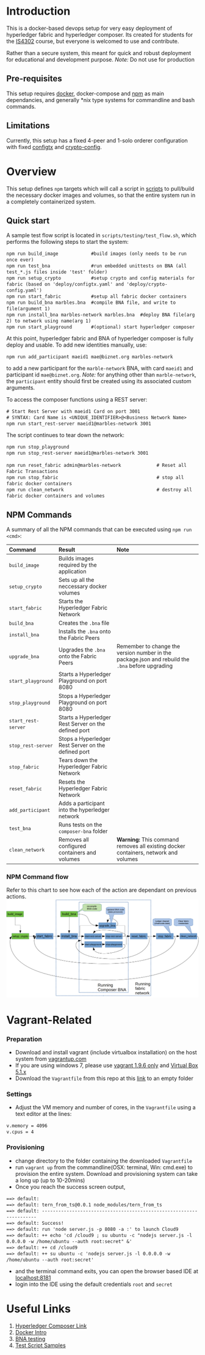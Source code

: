 # Introduction
This is a docker-based devops setup for very easy deployment of hyperledger fabric and hyperledger composer. Its created for students for the [IS4302](https://ivle.nus.edu.sg/V1/lms/public/view_moduleoutline.aspx?CourseID=D09469F7-BC89-4BBC-84D9-C4CFDECCD288&ClickFrom=StuViewBtn) course, but everyone is welcomed to use and contribute.

Rather than a secure system, this meant for quick and robust deployment for educational and development purpose.
*Note:* Do not use for production

## Pre-requisites
This setup requires [docker](https://docs.docker.com/install/linux/docker-ce/ubuntu/#install-using-the-repository), docker-compose and [npm](https://www.npmjs.com/get-npm) as main dependancies, and generally \*nix type systems for commandline and bash commands.

## Limitations
Currently, this setup has a fixed 4-peer and 1-solo orderer configuration with fixed [configtx](deploy/configtx.yaml) and [crypto-config](deploy/crypto-config.yaml).

# Overview
This setup defines `npm` targets which will call a script in [scripts](scripts) to pull/build the necessary docker images and volumes, so that the entire system run in a completely containerized system.

## Quick start
A sample test flow script is located in `scripts/testing/test_flow.sh`, which performs the following steps to start the system:
```
npm run build_image            #build images (only needs to be run once ever)
npm run test_bna               #run embedded unittests on BNA (all test_*.js files inside 'test' folder)
npm run setup_crypto           #setup crypto and config materials for fabric (based on 'deploy/configtx.yaml' and 'deploy/crypto-config.yaml')
npm run start_fabric           #setup all fabric docker containers
npm run build_bna marbles.bna  #compile BNA file, and write to file(argument 1)
npm run install_bna marbles-network marbles.bna  #deploy BNA file(arg 2) to network using name(arg 1)
npm run start_playground       #(optional) start hyperledger composer
```
At this point, hyperledger fabric and BNA of hyperledger composer is fully deploy and usable.
To add new identities manually, use:
```
npm run add_participant maeid1 mae@biznet.org marbles-network
```
to add a new participant for the `marble-network` BNA, with card `maeid1` and participant id `mae@biznet.org`.
*Note:* for anything other than `marble-network`, the `participant` entity should first be created using its associated custom arguments.

To access the composer functions using a REST server:
```
# Start Rest Server with maeid1 Card on port 3001
# SYNTAX: Card Name is <UNIQUE_IDENTIFIER>@<Business Network Name>
npm run start_rest-server maeid1@marbles-network 3001
```

The script continues to tear down the network:
```
npm run stop_playground
npm run stop_rest-server maeid1@marbles-network 3001

npm run reset_fabric admin@marbles-network             # Reset all Fabric Transactions
npm run stop_fabric                                    # stop all fabric docker containers
npm run clean_network                                  # destroy all fabric docker containers and volumes
```

## NPM Commands
A summary of all the NPM commands that can be executed using `npm run <cmd>`:

Command | Result | Note
:-------|:------ | :----
`build_image` | Builds images required by the application
`setup_crypto` | Sets up all the neccessary docker volumes
`start_fabric` | Starts the Hyperledger Fabric Network
`build_bna` | Creates the `.bna` file
`install_bna` | Installs the `.bna` onto the Fabric Peers
`upgrade_bna` | Upgrades the `.bna` onto the Fabric Peers | Remember to change the version number in the package.json and rebuild the `.bna` before upgrading
`start_playground` | Starts a Hyperledger Playground on port 8080
`stop_playground` | Stops a Hyperledger Playground on port 8080
`start_rest-server` | Starts a Hyperledger Rest Server on the defined port
`stop_rest-server` | Stops a Hyperledger Rest Server on the defined port
`stop_fabric` | Tears down the Hyperledger Fabric Network
`reset_fabric` | Resets the Hyperledger Fabric Network
`add_participant` | Adds a participant into the hyperledger network
`test_bna` | Runs tests on the `composer-bna` folder
`clean_network` | Removes all configured containers and volumes | **Warning:** This command removes all existing docker containers, network and volumes

### NPM Command flow
Refer to this chart to see how each of the action are dependant on previous actions.
![Command flow](states.png)

# Vagrant-Related
### Preparation
- Download and install vagrant (include virtualbox installation) on the host system from [vagrantup.com](https://www.vagrantup.com/downloads.html)
- If you are using windows 7, please use [vagrant 1.9.6 only](https://releases.hashicorp.com/vagrant/1.9.6/) and [Virtual Box 5.1.x](https://www.virtualbox.org/wiki/Download_Old_Builds_5_1)
- Download the `Vagrantfile` from this repo at this [link](https://raw.githubusercontent.com/suenchunhui/fabric-tutorial-vagrant/master/Vagrantfile) to an empty folder

### Settings
- Adjust the VM memory and number of cores, in the `Vagrantfile` using a text editor at the lines:
```
v.memory = 4096
v.cpus = 4
```

### Provisioning
- change directory to the folder containing the downloaded `Vagrantfile`
- run `vagrant up` from the commandline(OSX: terminal, Win: cmd.exe) to provision the entire system. Download and provisioning system can take a long up (up to 10-20mins)
- Once you reach the success screen output, 
```
==> default:
==> default: tern_from_ts@0.0.1 node_modules/tern_from_ts
==> default: --------------------------------------------------------------------
==> default: Success!
==> default: run 'node server.js -p 8080 -a :' to launch Cloud9
==> default: ++ echo 'cd /cloud9 ; su ubuntu -c "nodejs server.js -l 0.0.0.0 -w /home/ubuntu --auth root:secret" &'
==> default: ++ cd /cloud9
==> default: ++ su ubuntu -c 'nodejs server.js -l 0.0.0.0 -w /home/ubuntu --auth root:secret'
```
- and the terminal command exits, you can open the browser based IDE at [localhost:8181](http://localhost:8181)
- login into the IDE using the default credentials `root` and `secret`

# Useful Links
1. [Hyperledger Composer Link](https://hyperledger.github.io/composer/v0.19/introduction/introduction)
2. [Docker Intro](https://medium.com/@paigen11/docker-101-fundamentals-the-dockerfile-b33b59d0f14b)
3. [BNA testing](https://mochajs.org/)
4. [Test Script Samples](https://github.com/hyperledger/composer-sample-networks/tree/master/packages)